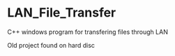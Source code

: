 # LAN_File_Transfer
C++ windows program for transfering files through LAN


Old project found on hard disc
